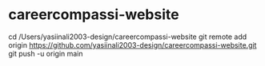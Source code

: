 # careercompassi-website
   cd /Users/yasiinali2003-design/careercompassi-website
   git remote add origin https://github.com/yasiinali2003-design/careercompassi-website.git
   git push -u origin main
